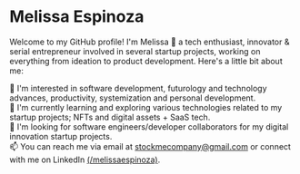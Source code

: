 

# Melissa Espinoza

Welcome to my GitHub profile! I'm Melissa  🌊  a tech enthusiast, innovator & serial entrepreneur involved in several startup projects, working on everything from ideation to product development. Here's a little bit about me:

 👀 I'm interested in software development, futurology and technology advances, productivity, systemization and personal development.      
 🌱 I'm currently learning and exploring various technologies related to my startup projects; NFTs and digital assets + SaaS tech.       
 💞️ I'm looking for software engineers/developer collaborators for my digital innovation startup projects.     
 📫 You can reach me via email at stockmecompany@gmail.com or connect with me on LinkedIn [(/melissaespinoza)](https://www.linkedin.com/in/melissaespinoza/).


<!---
melissaespalv/melissaespalv is a ✨ special ✨ repository because its `README.md` (this file) appears on your GitHub profile.
You can click the Preview link to take a look at your changes.
--->
